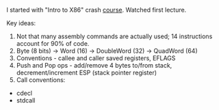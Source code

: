 I started with "Intro to X86" crash [course](https://youtu.be/H4Z0S9ZbC0g). Watched first lecture. 

Key ideas:
1. Not that many assembly commands are actually used; 14 instructions account for 90% of code.
2. Byte (8 bits) -> Word (16) -> DoubleWord (32) -> QuadWord (64)
3. Conventions - callee and caller saved registers, EFLAGS
4. Push and Pop ops - add/remove 4 bytes to/from stack, decrement/increment ESP (stack pointer register)
5. Call conventions: 
  * cdecl
  * stdcall
